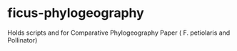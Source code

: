 # ficus-phylogeography
Holds scripts and for Comparative Phylogeography Paper ( F. petiolaris and Pollinator)
